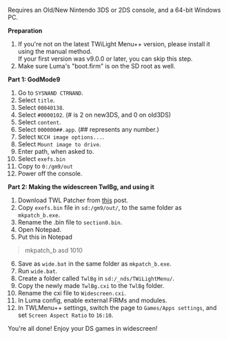 Requires an Old/New Nintendo 3DS or 2DS console, and a 64-bit Windows PC.

**Preparation**

1. If you're not on the latest TWiLight Menu++ version, please install it using the manual method.    
If your first version was v9.0.0 or later, you can skip this step.
1. Make sure Luma's "boot.firm" is on the SD root as well.


**Part 1: GodMode9**

1. Go to `SYSNAND CTRNAND`.
1. Select `title`.
1. Select `00040138`.
1. Select `#0000102`. (# is 2 on new3DS, and 0 on old3DS)
1. Select `content`.
1. Select `000000##.app`. (## represents any number.)
1. Select `NCCH image options...`.
1. Select `Mount image to drive`.
1. Enter path, when asked to.
1. Select `exefs.bin`
1. Copy to `0:/gm9/out`
1. Power off the console.


**Part 2: Making the widescreen TwlBg, and using it**

1. Download TWL Patcher from [this](https://gbatemp.net/threads/sharp-ds-i-mode-scaling-filters.542694/page-25#post-8752015) post.
1. Copy `exefs.bin` file in `sd:/gm9/out/`, to the same folder as `mkpatch_b.exe`.
1. Rename the .bin file to `section0.bin`.
1. Open Notepad.
1. Put this in Notepad    
> mkpatch_b asd 1010
6. Save as `wide.bat` in the same folder as `mkpatch_b.exe`.
1. Run `wide.bat`.
1. Create a folder called `TwlBg` in `sd:/_nds/TWiLightMenu/`.
1. Copy the newly made `TwlBg.cxi` to the `TwlBg` folder.
1. Rename the cxi file to `Widescreen.cxi`.
1. In Luma config, enable external FIRMs and modules.
1. In TWLMenu++ settings, switch the page to `Games/Apps settings`, and set `Screen Aspect Ratio` to `16:10`.


You're all done! Enjoy your DS games in widescreen!